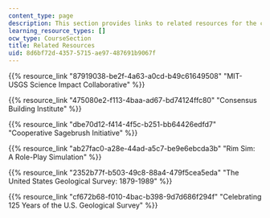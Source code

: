 ```yaml
---
content_type: page
description: This section provides links to related resources for the course.
learning_resource_types: []
ocw_type: CourseSection
title: Related Resources
uid: 8d6bf72d-4357-5715-ae97-487691b9067f
---
```


{{% resource_link "87919038-be2f-4a63-a0cd-b49c61649508" "MIT-USGS Science Impact Collaborative" %}}

{{% resource_link "475080e2-f113-4baa-ad67-bd74124ffc80" "Consensus Building Institute" %}}

{{% resource_link "dbe70d12-f414-4f5c-b251-bb64426edfd7" "Cooperative Sagebrush Initiative" %}}

{{% resource_link "ab27fac0-a28e-44ad-a5c7-be9e6ebcda3b" "Rim Sim: A Role-Play Simulation" %}}

{{% resource_link "2352b77f-b503-49c8-88a4-479f5cea5eda" "The United States Geological Survey: 1879-1989" %}}

{{% resource_link "cf672b68-f010-4bac-b398-9d7d686f294f" "Celebrating 125 Years of the U.S. Geological Survey" %}}